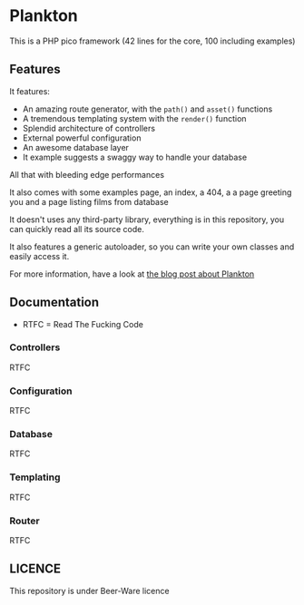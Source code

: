 # Plankton

This is a PHP pico framework (42 lines for the core,
100 including examples)

## Features

It features:

* An amazing route generator, with the `path()` and `asset()` functions
* A tremendous templating system with the `render()` function
* Splendid architecture of controllers
* External powerful configuration
* An awesome database layer
* It example suggests a swaggy way to handle your database

All that with bleeding edge performances

It also comes with some examples page, an index, a 404, a
a page greeting you and a page listing films from database

It doesn't uses any third-party library, everything is 
in this repository, you can quickly read all its source
code.

It also features a generic autoloader, so you can write your
own classes and easily access it.

For more information, have a look at [the blog post about Plankton](http://gregwar.com/posts/plankton-a-php-pedagocical-42-lines-framework)

## Documentation

* RTFC = Read The Fucking Code

### Controllers

RTFC

### Configuration

RTFC

### Database

RTFC

### Templating

RTFC

### Router

RTFC

## LICENCE

This repository is under Beer-Ware licence
